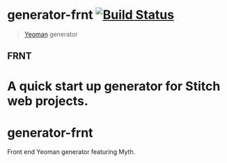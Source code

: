 # generator-frnt [![Build Status](https://secure.travis-ci.org/nathanaelphilip/generator-frnt.png?branch=master)](https://travis-ci.org/nathanaelphilip/generator-frnt)

> [Yeoman](http://yeoman.io) generator

## FRNT

A quick start up generator for Stitch web projects.
=======
# generator-frnt
Front end Yeoman generator featuring Myth.
